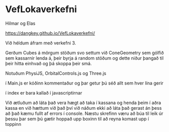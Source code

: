 # VefLokaverkefni
Hilmar og Elas

https://dangkey.github.io/VefLokaverkefni/

Við héldum áfram með verkefni 3.

Gerðum Cubes á mörgum stöðum svo settum við ConeGeometry sem gólfið sem kassarnir lenda á,  þeir byrja á random stöðum og dette niður þangað til þeir hitta einhvað og þá skoppa þeir smá.

Notuðum PhysiJS, OrbitalControls.js og Three.js

í Main.js er kóðinn kommentaður og þar getur þú séð allt sem hver lína gerir

í index er bara kallað í javascriptirnar

Við ætluðum að láta það vera hægt að taka í kassana og henda þeim í aðra kassa en við hættum við það því við náðum ekki að láta það gerast án þess að það kæmu fullt af errors í console.
Næstu skrefinn væru að búa til leik úr þessu þar sem þú gætir hoppað upp boxinn til að reyna komast upp í toppinn
